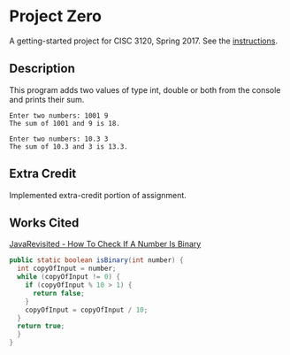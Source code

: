 # Project Zero

A getting-started project for CISC 3120, Spring 2017. See the [instructions](http://bc-cisc3120-s17.github.io/project0).

## Description
This program adds two values of type int, double or both from the console and prints their sum. 
```
Enter two numbers: 1001 9
The sum of 1001 and 9 is 18.

Enter two numbers: 10.3 3
The sum of 10.3 and 3 is 13.3.
```

## Extra Credit
Implemented extra-credit portion of assignment.

## Works Cited
[JavaRevisited - How To Check If A Number Is Binary](http://javarevisited.blogspot.com/2014/03/how-to-check-if-number-is-binary-in-java.html#ixzz4aBOD2zz3)
```java
public static boolean isBinary(int number) { 
  int copyOfInput = number;
  while (copyOfInput != 0) { 
    if (copyOfInput % 10 > 1) { 
      return false; 
    } 
    copyOfInput = copyOfInput / 10;
  }
  return true; 
  }
}
```
